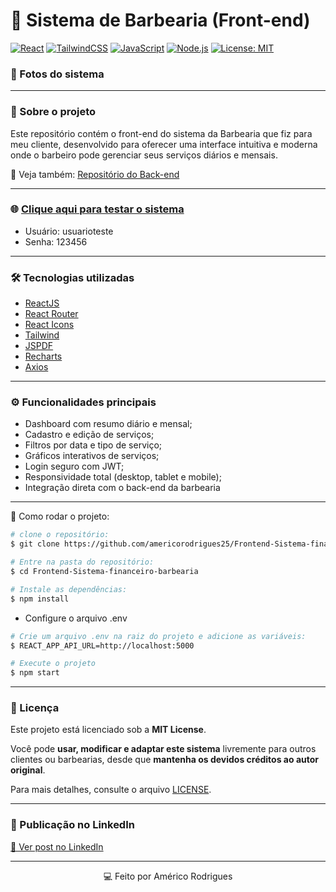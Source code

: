 # 💈 Sistema de Barbearia (Front-end)

[![React](https://img.shields.io/badge/React-20232A?style=for-the-badge&logo=react&logoColor=61DAFB)](https://react.dev/)
[![TailwindCSS](https://img.shields.io/badge/TailwindCSS-0F172A?style=for-the-badge&logo=tailwindcss&logoColor=38B2AC)](https://tailwindcss.com/)
[![JavaScript](https://img.shields.io/badge/JavaScript-F7DF1E?style=for-the-badge&logo=javascript&logoColor=000)](https://developer.mozilla.org/docs/Web/JavaScript)
[![Node.js](https://img.shields.io/badge/Node.js-339933?style=for-the-badge&logo=node.js&logoColor=white)](https://nodejs.org/)
[![License: MIT](https://img.shields.io/badge/License-MIT-green?style=for-the-badge)](./LICENSE)

### 📸 Fotos do sistema


---

### 📘 Sobre o projeto
<p>Este repositório contém o front-end do sistema da Barbearia que fiz para meu cliente, desenvolvido para oferecer uma interface intuitiva e moderna onde o barbeiro pode gerenciar seus serviços diários e mensais.</p>

🔗 Veja também: <a href="https://github.com/americorodrigues25/Backend-Sistema-financeiro-barbearia">Repositório do Back-end</a>

--- 

### 🌐 [**Clique aqui para testar o sistema**](https://sistema-barbearia-cabeca.vercel.app/)
* Usuário: usuarioteste
* Senha: 123456

---

### 🛠️ Tecnologias utilizadas
* [ReactJS](https://react.dev/)
* [React Router](https://reactrouter.com/)
* [React Icons](https://react-icons.github.io/react-icons/)
* [Tailwind](https://tailwindcss.com/)
* [JSPDF](https://www.npmjs.com/package/jspdf-autotable)
* [Recharts](https://recharts.github.io/en-US)
* [Axios](https://axios-http.com/ptbr/docs/intro)

---

### ⚙️ Funcionalidades principais
* Dashboard com resumo diário e mensal;
* Cadastro e edição de serviços;
* Filtros por data e tipo de serviço;
* Gráficos interativos de serviços;
* Login seguro com JWT;
* Responsividade total (desktop, tablet e mobile);
* Integração direta com o back-end da barbearia

---

🚀 Como rodar o projeto:

``` bash
# clone o repositório:
$ git clone https://github.com/americorodrigues25/Frontend-Sistema-financeiro-barbearia.git
```

``` bash
# Entre na pasta do repositório:
$ cd Frontend-Sistema-financeiro-barbearia
```

``` bash
# Instale as dependências:
$ npm install
```

* Configure o arquivo .env

``` bash
# Crie um arquivo .env na raiz do projeto e adicione as variáveis:
$ REACT_APP_API_URL=http://localhost:5000
```

``` bash
# Execute o projeto
$ npm start
```

---

### 🧾 Licença
Este projeto está licenciado sob a **MIT License**.   

Você pode **usar, modificar e adaptar este sistema** livremente para outros clientes ou barbearias, desde que **mantenha os devidos créditos ao autor original**.  

Para mais detalhes, consulte o arquivo [LICENSE](./LICENSE).

---

### 📢 Publicação no LinkedIn
[🔗 Ver post no LinkedIn]()

---

<div align="center">💻 Feito por Américo Rodrigues</div>

